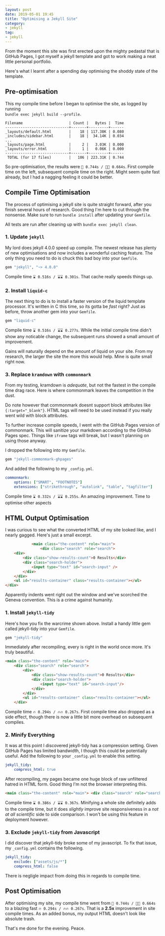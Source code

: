 ```yaml
---
layout: post
date: 2019-05-01 19:45
title: "Optimising a Jekyll Site"
category: 
- jekyll
tag:
- jekyll
---
```


From the moment this site was first erected upon the mighty pedastal that is GitHub Pages, I got myself a jekyll template and got to work making a neat little personal portfolio. 

Here's what I learnt after a spending day optimising the shoddy state of the template.

<!--more-->

## Pre-optimisation

This my compile time before I began to optimise the site, as logged by running  
`bundle exec jekyll build --profile`.

```text
Filename                     | Count |   Bytes |  Time
-----------------------------+-------+---------+------
_layouts/default.html        |    18 | 117.38K | 0.080
_includes/sidebar.html       |    18 |  34.14K | 0.034
...
_layouts/page.html           |     2 |   3.03K | 0.000
_layouts/error.html          |     1 |   0.06K | 0.000
-----------------------------+-------+---------+------
 TOTAL (for 17 files)        |   106 | 223.31K | 0.744
```


So pre-optimisation, the results were `🐌 0.744s / 🐌🐌 0.664s`. First compile time on the left, subsequent compile time on the right. Might seem quite fast already, but I had a nagging feeling it could be better. 

## Compile Time Optimisation
The process of optimising a jekyll site is quite straight forward, after you finish several hours of research. Good thing I'm here to cut through the nonsense. Make sure to run `bundle install` after updating your `Gemfile`.

All tests are run after cleaning up with `bundle exec jekyll clean`.

### 1. Update `jekyll`
My lord does jekyll 4.0.0 speed up compile. The newest release has plenty of new optimisations and now includes a wonderful caching feature. The only thing you need to do is chuck this bad boy into your `Gemfile`.

```rb
gem "jekyll", "~> 4.0.0"
```

Compile time `⌛ 0.516s / ⌛⌛ 0.301s`. That cache really speeds things up. 

### 2. Install `liquid-c`
The next thing to do is to install a faster version of the liquid template processor. It's written in C this time, so its gotta be _fast_ right? Just as before, throw another gem into your `Gemfile`.

```rb
gem "liquid-c"
```

Compile time `⌛ 0.516s / ⌛⌛ 0.277s`. While the initial compile time didn't show any noticable change, the subsequent runs showed a small amount of improvement. 

Gains will naturally depend on the amount of liquid on your site. From my research, the larger the site the more this would help. Mine is quite small right now.


### 3. Replace `kramdown` with `commonmark`
From my testing, kramdown is _adequate_, but not the fastest in the compile time drag race. Here is where commonmark leaves the competition in the dust.

Do note however that commonmark doesnt support block attributes like `{:target="_blank"}`. HTML tags will need to be used instead if you really went wild with block attributes. 

To further increase compile speeds, I went with the GitHub Pages version of commonmark. This will sanitize your markdown according to the GitHub Pages spec. Things like `iframe` tags will break, but I wasn't planning on using those anyway. 

I dropped the following into my `Gemfile`.

```rb
gem "jekyll-commonmark-ghpages"
```

And added the following to my `_config.yml`.
```yml
commonmark:
    options: ["SMART", "FOOTNOTES"]
    extensions: ["strikethrough", "autolink", "table", "tagfilter"]
```

Compile time `⌛ 0.332s / ⌛⌛ 0.255s`. An amazing improvement. Time to optimise other aspects


## HTML Output Optimisation
I was curious to see what the converted HTML of my site looked like, and I nearly gagged. Here's just a small excerpt.

```html
            <main class="the-content" role="main">
                <div class="search" role="search">
    <div>
        <div class="show-results-count">0 Results</div>
        <div class="search-holder">
            <input type="text" id="search-input" />
        </div>
    </div>
    <ul id="results-container" class="results-container"></ul>
</div>
```

Apparently indents went right out the window and we've scorched the Geneva convention. This is a crime against humanity. 

### 1. Install `jekyll-tidy`
Here's how you fix the warcrime shown above. Install a handy little gem called jekyll-tidy into your `Gemfile`.

```rb
gem "jekyll-tidy"
```

Immediately after recompiling, every is right in the world once more. It's truly beautiful. 

```html
<main class="the-content" role="main">
    <div class="search" role="search">
        <div>
            <div class="show-results-count">0 Results</div>
            <div class="search-holder">
                <input type="text" id="search-input"/>
            </div>
        </div>
        <ul id="results-container" class="results-container"></ul>
    </div>
```

Compile time `🔥 0.294s / 🔥🔥 0.267s`. First compile time also dropped as a side effect, though there is now a little bit more overhead on subsequent compiles. 


### 2. Minify Everything
It was at this point I discovered jekyll-tidy has a compression setting. Given GitHub Pages has limited bandwidth, I though this could be potentially useful. Add the following to your `_config.yml` to enable this setting.

```yml
jekyll_tidy:
    compress_html: true
```

After recompiling, my pages became one huge block of raw unfiltered hatred in HTML form. Good thing I'm not the browser interpreting this.

```html
<main class="the-content" role="main"> <div class="search" role="search"> <div> <div class="show-results-count">0 Results</div> <div class="search-holder"> <input type="text" id="search-input"/> </div> </div> <ul id="results-container" class="results-container"></ul> </div>
```

Compile time `⌛ 0.386s / ⌛⌛ 0.367s`. Minifying a whole site definitely adds to the compile time, but it does _slightly_ improve site responsiveness in a _not at all scientific_ side to side comparison. I won't be using this feature in deployment however. 


### 3. Exclude `jekyll-tidy` from Javascript

I did discover that jekyll-tidy broke some of my javascript. To fix that issue, my `_config.yml` contains the following.
```yml
jekyll_tidy:
    exclude: ["assets/js/*"]
    compress_html: false
```

There is negligle impact from doing this in regards to compile time.

## Post Optimisation
After optimising my site, my compile time went from `🐌 0.744s / 🐌🐌 0.664s` to a blazing fast `🔥 0.294s / 🔥🔥 0.267s`. That is a **2.5x** improvement in site compile times. As an added bonus, my output HTML doesn't look like absolute trash. 

That's me done for the evening. Peace.
